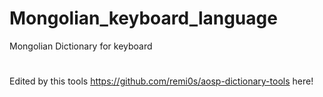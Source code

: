 # Mongolian_keyboard_language
Mongolian Dictionary for keyboard
#
Edited by this tools https://github.com/remi0s/aosp-dictionary-tools here!

